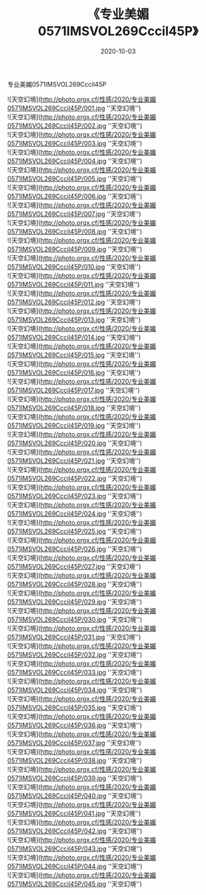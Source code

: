 ﻿---
layout: post
title:  《专业美媚0571IMSVOL269Cccil45P》
date:   2020-10-03
image: http://photo.orgx.cf/性感/2020/专业美媚0571IMSVOL269Cccil45P/000.jpg
categories: [美女, 性感, 泳衣]
---

专业美媚0571IMSVOL269Cccil45P



![天空幻境](http://photo.orgx.cf/性感/2020/专业美媚0571IMSVOL269Cccil45P/001.jpg ''天空幻境'') <br>
![天空幻境](http://photo.orgx.cf/性感/2020/专业美媚0571IMSVOL269Cccil45P/002.jpg ''天空幻境'') <br>
![天空幻境](http://photo.orgx.cf/性感/2020/专业美媚0571IMSVOL269Cccil45P/003.jpg ''天空幻境'') <br>
![天空幻境](http://photo.orgx.cf/性感/2020/专业美媚0571IMSVOL269Cccil45P/004.jpg ''天空幻境'') <br>
![天空幻境](http://photo.orgx.cf/性感/2020/专业美媚0571IMSVOL269Cccil45P/005.jpg ''天空幻境'') <br>
![天空幻境](http://photo.orgx.cf/性感/2020/专业美媚0571IMSVOL269Cccil45P/006.jpg ''天空幻境'') <br>
![天空幻境](http://photo.orgx.cf/性感/2020/专业美媚0571IMSVOL269Cccil45P/007.jpg ''天空幻境'') <br>
![天空幻境](http://photo.orgx.cf/性感/2020/专业美媚0571IMSVOL269Cccil45P/008.jpg ''天空幻境'') <br>
![天空幻境](http://photo.orgx.cf/性感/2020/专业美媚0571IMSVOL269Cccil45P/009.jpg ''天空幻境'') <br>
![天空幻境](http://photo.orgx.cf/性感/2020/专业美媚0571IMSVOL269Cccil45P/010.jpg ''天空幻境'') <br>
![天空幻境](http://photo.orgx.cf/性感/2020/专业美媚0571IMSVOL269Cccil45P/011.jpg ''天空幻境'') <br>
![天空幻境](http://photo.orgx.cf/性感/2020/专业美媚0571IMSVOL269Cccil45P/012.jpg ''天空幻境'') <br>
![天空幻境](http://photo.orgx.cf/性感/2020/专业美媚0571IMSVOL269Cccil45P/013.jpg ''天空幻境'') <br>
![天空幻境](http://photo.orgx.cf/性感/2020/专业美媚0571IMSVOL269Cccil45P/014.jpg ''天空幻境'') <br>
![天空幻境](http://photo.orgx.cf/性感/2020/专业美媚0571IMSVOL269Cccil45P/015.jpg ''天空幻境'') <br>
![天空幻境](http://photo.orgx.cf/性感/2020/专业美媚0571IMSVOL269Cccil45P/016.jpg ''天空幻境'') <br>
![天空幻境](http://photo.orgx.cf/性感/2020/专业美媚0571IMSVOL269Cccil45P/017.jpg ''天空幻境'') <br>
![天空幻境](http://photo.orgx.cf/性感/2020/专业美媚0571IMSVOL269Cccil45P/018.jpg ''天空幻境'') <br>
![天空幻境](http://photo.orgx.cf/性感/2020/专业美媚0571IMSVOL269Cccil45P/019.jpg ''天空幻境'') <br>
![天空幻境](http://photo.orgx.cf/性感/2020/专业美媚0571IMSVOL269Cccil45P/020.jpg ''天空幻境'') <br>
![天空幻境](http://photo.orgx.cf/性感/2020/专业美媚0571IMSVOL269Cccil45P/021.jpg ''天空幻境'') <br>
![天空幻境](http://photo.orgx.cf/性感/2020/专业美媚0571IMSVOL269Cccil45P/022.jpg ''天空幻境'') <br>
![天空幻境](http://photo.orgx.cf/性感/2020/专业美媚0571IMSVOL269Cccil45P/023.jpg ''天空幻境'') <br>
![天空幻境](http://photo.orgx.cf/性感/2020/专业美媚0571IMSVOL269Cccil45P/024.jpg ''天空幻境'') <br>
![天空幻境](http://photo.orgx.cf/性感/2020/专业美媚0571IMSVOL269Cccil45P/025.jpg ''天空幻境'') <br>
![天空幻境](http://photo.orgx.cf/性感/2020/专业美媚0571IMSVOL269Cccil45P/026.jpg ''天空幻境'') <br>
![天空幻境](http://photo.orgx.cf/性感/2020/专业美媚0571IMSVOL269Cccil45P/027.jpg ''天空幻境'') <br>
![天空幻境](http://photo.orgx.cf/性感/2020/专业美媚0571IMSVOL269Cccil45P/028.jpg ''天空幻境'') <br>
![天空幻境](http://photo.orgx.cf/性感/2020/专业美媚0571IMSVOL269Cccil45P/029.jpg ''天空幻境'') <br>
![天空幻境](http://photo.orgx.cf/性感/2020/专业美媚0571IMSVOL269Cccil45P/030.jpg ''天空幻境'') <br>
![天空幻境](http://photo.orgx.cf/性感/2020/专业美媚0571IMSVOL269Cccil45P/031.jpg ''天空幻境'') <br>
![天空幻境](http://photo.orgx.cf/性感/2020/专业美媚0571IMSVOL269Cccil45P/032.jpg ''天空幻境'') <br>
![天空幻境](http://photo.orgx.cf/性感/2020/专业美媚0571IMSVOL269Cccil45P/033.jpg ''天空幻境'') <br>
![天空幻境](http://photo.orgx.cf/性感/2020/专业美媚0571IMSVOL269Cccil45P/034.jpg ''天空幻境'') <br>
![天空幻境](http://photo.orgx.cf/性感/2020/专业美媚0571IMSVOL269Cccil45P/035.jpg ''天空幻境'') <br>
![天空幻境](http://photo.orgx.cf/性感/2020/专业美媚0571IMSVOL269Cccil45P/036.jpg ''天空幻境'') <br>
![天空幻境](http://photo.orgx.cf/性感/2020/专业美媚0571IMSVOL269Cccil45P/037.jpg ''天空幻境'') <br>
![天空幻境](http://photo.orgx.cf/性感/2020/专业美媚0571IMSVOL269Cccil45P/038.jpg ''天空幻境'') <br>
![天空幻境](http://photo.orgx.cf/性感/2020/专业美媚0571IMSVOL269Cccil45P/039.jpg ''天空幻境'') <br>
![天空幻境](http://photo.orgx.cf/性感/2020/专业美媚0571IMSVOL269Cccil45P/040.jpg ''天空幻境'') <br>
![天空幻境](http://photo.orgx.cf/性感/2020/专业美媚0571IMSVOL269Cccil45P/041.jpg ''天空幻境'') <br>
![天空幻境](http://photo.orgx.cf/性感/2020/专业美媚0571IMSVOL269Cccil45P/042.jpg ''天空幻境'') <br>
![天空幻境](http://photo.orgx.cf/性感/2020/专业美媚0571IMSVOL269Cccil45P/043.jpg ''天空幻境'') <br>
![天空幻境](http://photo.orgx.cf/性感/2020/专业美媚0571IMSVOL269Cccil45P/044.jpg ''天空幻境'') <br>
![天空幻境](http://photo.orgx.cf/性感/2020/专业美媚0571IMSVOL269Cccil45P/045.jpg ''天空幻境'') <br>